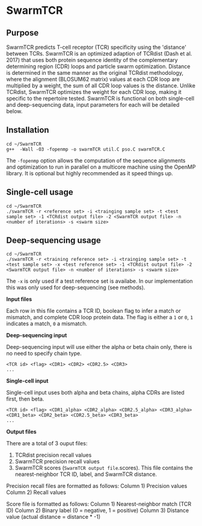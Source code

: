 # SwarmTCR
## Purpose
SwarmTCR predicts T-cell receptor (TCR) specificity using the 'distance' between TCRs. SwarmTCR is an optimized adaption of TCRdist (Dash et al. 2017) that uses both protein sequence identity of the complementary determining region (CDR) loops and particle swarm optimization. Distance is determined in the same manner as the original TCRdist methodology, where the alignment (BLOSUM62 matrix) values at each CDR loop are multiplied by a weight, the sum of all CDR loop values is the distance. Unlike TCRdist, SwarmTCR optimizes the weight for each CDR loop, making it specific to the repertoire tested. SwarmTCR is functional on both single-cell and deep-sequencing data, input parameters for each will be detailed below.

## Installation
```console
cd ~/SwarmTCR
g++  -Wall -O3 -fopenmp -o swarmTCR util.C pso.C swarmTCR.C
```
The ```-fopenmp``` option allows the computation of the sequence alignments and optimization to run in parallel on a multicore machine using the OpenMP library. It is optional but highly recommended as it speed things up.

## Single-cell usage
```console
cd ~/SwarmTCR
./swarmTCR -r <reference set> -i <trainging sample set> -t <test sample set> -1 <TCRdist output file> -2 <SwarmTCR output file> -n <number of iterations> -s <swarm size>
```

## Deep-sequencing usage
```console
cd ~/SwarmTCR
./swarmTCR -r <training reference set> -i <trainging sample set> -t <test sample set> -x <test reference set> -1 <TCRdist output file> -2 <SwarmTCR output file> -n <number of iterations> -s <swarm size>
```

The ```-x``` is only used if a test reference set is availabe. In our implementation this was only used for deep-sequencing (see methods).

**Input files**

Each row in this file contains a TCR ID, boolean flag to infer a match or mismatch, and complete CDR loop protein data. The flag is either a ```1``` or ```0```, ```1``` indicates a match, ```0``` a mismatch.

**Deep-sequencing input**

Deep-sequencing input will use either the alpha or beta chain only, there is no need to specify chain type.
```
<TCR id> <flag> <CDR1> <CDR2> <CDR2.5> <CDR3>
...
```

**Single-cell input**

Single-cell input uses both alpha and beta chains, alpha CDRs are listed first, then beta.
```
<TCR id> <flag> <CDR1_alpha> <CDR2_alpha> <CDR2.5_alpha> <CDR3_alpha> <CDR1_beta> <CDR2_beta> <CDR2.5_beta> <CDR3_beta>
...
```

**Output files**

There are a total of 3 ouput files:
1) TCRdist precision recall values
2) SwarmTCR precision recall values
3) SwarmTCR scores (```SwarmTCR output file```.scores). This file contains the nearest-neighbor TCR ID, label, and SwarmTCR distance. 

Precision recall files are formatted as follows:
Column 1) Precision values
Column 2) Recall values
  
  
Score file is formatted as follows:
Column 1) Nearest-neighbor match (TCR ID) 
Column 2) Binary label (0 = negative, 1 = positive)
Column 3) Distance value (actual distance = distance * -1)
